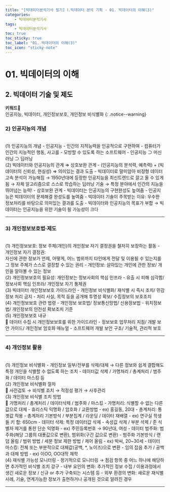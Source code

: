 ```yaml
---
title: "[빅데이터분석기사 필기] Ⅰ.빅데이터 분석 기획 - 01. 빅데이터의 이해(3)"
categories:
    - 빅데이터분석기사
tags:
    - 빅데이터분석기사
toc: true
toc_sticky: true
toc_label: "01. 빅데이터의 이해(3)"
toc_icon: "sticky-note"
---
```


# 01. 빅데이터의 이해

## 2. 빅데이터 기술 및 제도

**키워드🔑**<br>
인공지능, 빅데이터, 개인정보보호, 개인정보 비식별화
{: .notice--warning}

### 2) 인공지능의 개념

<br>
(1) 인공지능의 개념
- 인공지능
    - 인간의 지적능력을 인공적으로 구현하여
    - 컴퓨터가 인간의 지능적인 행동, 사고를
    - 모방할 수 있도록 하는 소프트웨어
- 인공지능 ⊃ 머신러닝 ⊃ 딥러닝

<br>
(2) 빅데이터와 인공지능의 관계 ⇒ 상호보완 관계
- (인공지능의 분석력, 예측력) + (빅데이터의 신뢰성, 현실성) ⇒ 의미있는 결과 도출
- 빅데이터로 말미암아 비정형 데이터 고속 분석이 가능해짐
    → 1950년대에 등장한 인공지능을 최신트렌드로 끌고 올 수 있게 됨
    → 자체 알고리즘으로 스스로 학습하는 딥러닝 기술
    → 특정 분야에서 인간의 지능을 뛰어넘는 능력!
- 상호보완 관계
    - 빅데이터는 인공지능의 구현완성도 높여줌
    - 인공지능은 빅데이터의 문제해결 완성도를 높여줌
- 빅데이터 기술이 주목받는 이유: 우수한 정보처리를 바탕으로 의미있는 결과를 도출
- 빅데이터와 인공지능의 목표가 부합 → 빅데이터는 인공지능을 위한 기술이 될 가능성이 크다

---

### 3) 개인정보보호법·제도

<br>
(1) 개인정보보호: 정보 주체(개인)의 개인정보 자기 결정권을 철저히 보장하는 활동
- 개인정보 자기 결정권:<br>
    자신에 관한 정보가 언제, 어떻게, 어느 범위까지 타인에게 전달 및 이용될 수 있는지를<br>
    그 정보 주체가 스스로 결정할 수 있는 권리
- 개인정보: 살아있는 개인에 관한 정보/ 개인을 알아볼 수 있는 정보

<br>
(2) 개인정보보호의 필요성: 개인정보는 정보사회의 핵심 인프라
- 유출 시 피해 심각함/ 정보사회 핵심 인프라/ 개인정보 자기 통제권

<br> 
(3) 빅데이터 개인정보보호 가이드라인
- 개인정보 비식별화/ 재식별 시 즉시 조치/ 민감정보 처리 금지
- 처리 사실, 목적 등을 공개해 투명성 확보/ 수집정보의 보호조치
 
<br>
(4) 개인정보보호 관련 법령
- 개인정보 보호법/ 정보통신망법/ 신용정보법
- 위치정보법/ 개인정보의 안전성 확보조치 기준

<br>
(5) 개인정보보호 내규<br>
📌 데이터 수집 시 개인정보보호를 위한 가이드라인
- 정보보호 업무처리 지침/ 개발 보안 가이드/ 개인정보 암호화 매뉴얼
- 소프트웨어 개발 보안 구조/ 기술적, 관리적 보호

---

### 4) 개인정보 활용

<br>
(1) 개인정보 비식별화
- 개인정보 일부/전부를 삭제/대체 → 다른 정보와 쉽게 결합해도 특정 개인을 식별할 수 없도록 하는 조치
- 데이터값 삭제 / 가명처리 / 총계처리 / 범주화 / 데이터 마스킹 등

<br>
(2) 개인정보 비식별화 절차<br>
📌 사전검토 → 비식별 조치 → 적정성 평가 → 사후관리

<br>
(3) 개인정보 비식별 조치 방법<br>
📌 가명처리 / 총계처리 / 데이터삭제 / 범주화 / 마스킹
- 가명처리: 식별할 수 없는 다른 값으로 대체
    - 휴리스틱 익명화 / 암호화 / 교환방법
    - ex) 홍길동, 20대
- 총계처리: 통곗값 적용
    - 총계처리 기본방식 / 부분집계 / 라운딩 / 데이터 재배열
    - ex) 연구실 학생들 키 합: 650cm
- 데이터 삭제: 특정 데이터값 삭제
    - 속성값 삭제 / 부분 삭제 / 준 식별자 제거를 통한 단순 익명화
    - ex) 주민등록번호 → 90년대, 여성
- 데이터 범주화: 범주화(해당 그룹의 대푯값으로 변환), 범위화(구간 값으로 변환)
    - 범주화 기본방식 / 랜덤 올림 / 범위 방법 / 세분 정보 제한 방법 / 제어 올림
    - ex) 박씨, 20~30세
- 데이터 마스킹: 전체 또는 부분적으로 대체값(공백, *, 노이즈)으로 변환
    - 임의 잡음 추가 / 공백과 대체 방법
    - ex) 이OO, OO대학 재학
 
<br>
(4) 재식별 가능성 모니터링
- 정기적으로 모니터링 → 점검 항목 중 어느 하나에 해당하면 추가적인 비식별 조치 강구
- 내부 요인의 변화: 추가적인 정보 수집 / 이용과정에서 생긴 새로운 정보 / 신규 or 추가 구축되는 시스템 등
- 외부 환경의 변화: 새로운 재식별 사례, 기술, 연계가능한 정보가 출현하거나 공개된 것으로 알려진 경우

---